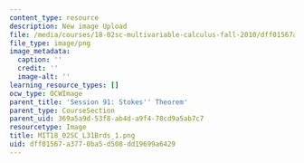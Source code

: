 ```yaml
---
content_type: resource
description: New image Upload
file: /media/courses/18-02sc-multivariable-calculus-fall-2010/dff01567a3770ba5d508dd19699a6429_MIT18_02SC_L31Brds_1.png
file_type: image/png
image_metadata:
  caption: ''
  credit: ''
  image-alt: ''
learning_resource_types: []
ocw_type: OCWImage
parent_title: 'Session 91: Stokes'' Theorem'
parent_type: CourseSection
parent_uid: 369a5a9d-53f8-ab4d-a9f4-78cd9a5ab7c7
resourcetype: Image
title: MIT18_02SC_L31Brds_1.png
uid: dff01567-a377-0ba5-d508-dd19699a6429
---
```

